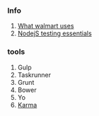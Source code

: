 ### Info
1. [What walmart uses](https://www.joyent.com/developers/videos/node-js-at-walmart-front-end-tool-chain)
2. [NodejS testing essentials](http://fredkschott.com/post/2014/05/nodejs-testing-essentials/)

### tools
1. Gulp
2. Taskrunner
3. Grunt
4. Bower
5. Yo
6. [Karma](https://www.npmjs.com/package/karma)
